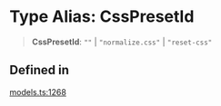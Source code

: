 # Type Alias: CssPresetId

> **CssPresetId**: `""` \| `"normalize.css"` \| `"reset-css"`

## Defined in

[models.ts:1268](https://github.com/live-codes/livecodes/blob/bee85b9d53399ef60fcc2e01c3d8b1862b2acaee/src/sdk/models.ts#L1268)
